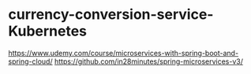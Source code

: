 # currency-conversion-service-Kubernetes

https://www.udemy.com/course/microservices-with-spring-boot-and-spring-cloud/ 
https://github.com/in28minutes/spring-microservices-v3/
